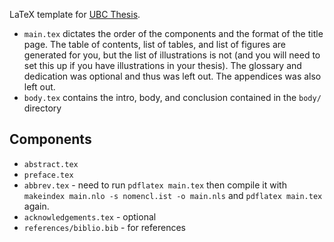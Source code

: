 LaTeX template for [UBC Thesis](https://www.grad.ubc.ca/current-students/dissertation-thesis-preparation/structure-theses-dissertations).

- `main.tex` dictates the order of the components and the format of the title page. The table of contents, list of tables, and list of figures are generated for you, but the list of illustrations is not (and you will need to set this up if you have illustrations in your thesis). The glossary and dedication was optional and thus was left out. The appendices was also left out.
- `body.tex` contains the intro, body, and conclusion contained in the `body/`  directory

## Components
- `abstract.tex`
- `preface.tex`
- `abbrev.tex` - need to run `pdflatex main.tex` then compile it with `makeindex main.nlo -s nomencl.ist -o main.nls` and `pdflatex main.tex` again.
- `acknowledgements.tex` - optional
- `references/biblio.bib` - for references
